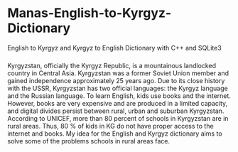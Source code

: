 # Manas-English-to-Kyrgyz-Dictionary
English to Kyrgyz and Kyrgyz to English Dictionary with C++ and SQLite3

###
  Kyrgyzstan, officially the Kyrgyz Republic, is a mountainous landlocked country in Central Asia. Kyrgyzstan was a former Soviet Union member and gained independence approximately 25 years ago. Due to its close history with the USSR, Kyrgyzstan has two official languages: the Kyrgyz language and the Russian language. To learn English, kids use books and the internet. However, books are very expensive and are produced in a limited capacity, and digital divides persist between rural, urban and suburban Kyrgyzstan. According to UNICEF, more than 80 percent of schools in Kyrgyzstan are in rural areas. Thus, 80 % of kids in KG do not have proper access to the internet and books. My idea for the English and Kyrgyz dictionary aims to solve some of the problems schools in rural areas face.
###
